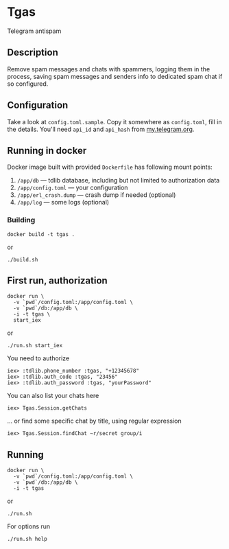 # Tgas

Telegram antispam

## Description

Remove spam messages and chats with spammers, logging them in the process, saving spam messages and senders info to dedicated spam chat if so configured.

## Configuration

Take a look at `config.toml.sample`. Copy it somewhere as `config.toml`, fill in the details.
You'll need `api_id` and `api_hash` from [my.telegram.org](https://my.telegram.org).

## Running in docker

Docker image built with provided `Dockerfile` has following mount points:

1. `/app/db` — tdlib database, including but not limited to authorization data
2. `/app/config.toml` — your configuration
3. `/app/erl_crash.dump` — crash dump if needed (optional)
4. `/app/log` — some logs (optional)

### Building

    docker build -t tgas .

or

    ./build.sh

## First run, authorization

    docker run \
      -v `pwd`/config.toml:/app/config.toml \
      -v `pwd`/db:/app/db \
      -i -t tgas \
      start_iex

or

    ./run.sh start_iex

You need to authorize

    iex> :tdlib.phone_number :tgas, "+12345678"
    iex> :tdlib.auth_code :tgas, "23456"
    iex> :tdlib.auth_password :tgas, "yourPassword"

You can also list your chats here

    iex> Tgas.Session.getChats

... or find some specific chat by title, using regular expression

    iex> Tgas.Session.findChat ~r/secret group/i

## Running

    docker run \
      -v `pwd`/config.toml:/app/config.toml \
      -v `pwd`/db:/app/db \
      -i -t tgas

or

    ./run.sh

For options run

    ./run.sh help
